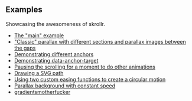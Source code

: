Examples
------

Showcasing the awesomeness of skrollr.

* [The "main" example](http://prinzhorn.github.io/skrollr/)
* ["Classic" parallax with different sections and parallax images between the gaps](http://prinzhorn.github.io/skrollr/examples/classic.html)
* [Demonstrating different anchors](http://prinzhorn.github.io/skrollr/examples/anchors.html)
* [Demonstrating data-anchor-target](http://prinzhorn.github.io/skrollr/examples/anchor_target.html)
* [Pausing the scrolling for a moment to do other animations](http://prinzhorn.github.io/skrollr/examples/pausing.html)
* [Drawing a SVG path](http://prinzhorn.github.io/skrollr/examples/path.html)
* [Using two custom easing functions to create a circular motion](http://prinzhorn.github.io/skrollr/examples/circular_motion.html)
* [Parallax background with constant speed](http://prinzhorn.github.io/skrollr/examples/bg_constant_speed_less.html)
* [gradientsmotherfucker](http://prinzhorn.github.io/skrollr/examples/gradientsmotherfucker.html)
